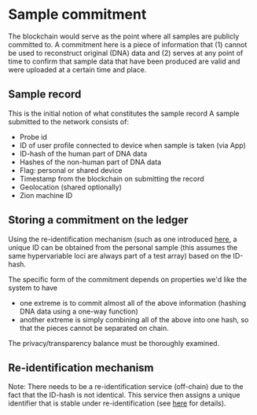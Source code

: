 # Sample commitment

The blockchain would serve as the point where all samples are publicly committed to. A commitment here is a piece of information that (1) cannot be used to reconstruct original (DNA) data and (2) serves at any point of time to confirm that sample data that have been produced are valid and were uploaded at a certain time and place. 

## Sample record

This is the initial notion of what constitutes the sample record
A sample submitted to the network consists of:

- Probe id
- ID of user profile connected to device when sample is taken (via App)
- ID-hash of the human part of DNA data
- Hashes of the non-human part of DNA data
- Flag: personal or shared device
- Timestamp from the blockchain on submitting the record
- Geolocation (shared optionally)
- Zion machine ID

## Storing a commitment on the ledger

Using the re-identification mechanism (such as one introduced [here](../re-identification/), a unique ID can be obtained from the personal sample (this assumes the same hypervariable loci are always part of a test array) based on the ID-hash.

The specific form of the commitment depends on properties we'd like the system to have

- one extreme is to commit almost all of the above information (hashing DNA data using a one-way function) 
- another extreme is simply combining all of the above into one hash, so that the pieces cannot be separated on chain.

The privacy/transparency balance must be thoroughly examined.

## Re-identification mechanism
Note: There needs to be a re-identification service (off-chain) due to the fact that the ID-hash is not identical. This service then assigns a unique identifier that is stable under re-identification (see [here](../re-identification/) for details).
